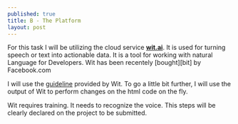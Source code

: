 ```yaml
---
published: true
title: B - The Platform
layout: post
---
```

For this task I will be utilizing the cloud service [**wit.ai**][wit]. It is used for turning speech or text into actionable data. It is a tool for working with natural Language for Developers.
Wit has been recentely [bought][bit] by Facebook.com

I will use the [guideline][gui] provided by Wit. To go a little bit further, I will use the output of Wit to perform changes on the html code on the fly.

Wit requires training. It needs to recognize the voice. This steps will be clearly declared on the project to be submitted.

[//]: # (These are reference links used in the body of this note and get stripped out when the markdown processor does its job.)

[wacwigi]: <https://www.wacom.com/en-us/store/other/wireless-accessory-kit#tab_overview>
[wit]: <https://wit.ai/>
[gui]: <https://wit.ai/docs/web/0.7.0>